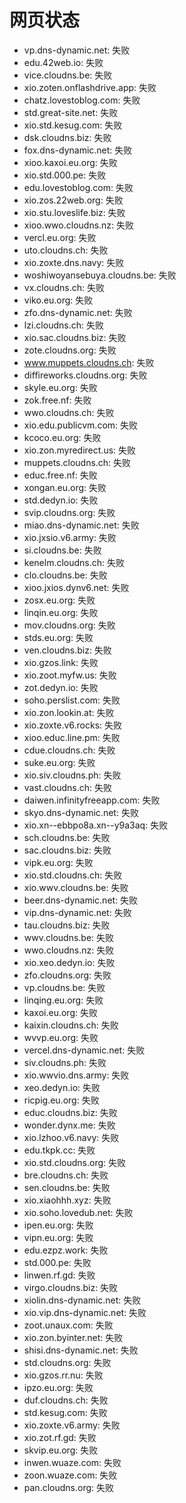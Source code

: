 # 网页状态
- vp.dns-dynamic.net: 失败
- edu.42web.io: 失败
- vice.cloudns.be: 失败
- xio.zoten.onflashdrive.app: 失败
- chatz.lovestoblog.com: 失败
- std.great-site.net: 失败
- xio.std.kesug.com: 失败
- dsk.cloudns.biz: 失败
- fox.dns-dynamic.net: 失败
- xioo.kaxoi.eu.org: 失败
- xio.std.000.pe: 失败
- edu.lovestoblog.com: 失败
- xio.zos.22web.org: 失败
- xio.stu.loveslife.biz: 失败
- xioo.wwo.cloudns.nz: 失败
- vercl.eu.org: 失败
- uto.cloudns.ch: 失败
- xio.zoxte.dns.navy: 失败
- woshiwoyansebuya.cloudns.be: 失败
- vx.cloudns.ch: 失败
- viko.eu.org: 失败
- zfo.dns-dynamic.net: 失败
- lzi.cloudns.ch: 失败
- xio.sac.cloudns.biz: 失败
- zote.cloudns.org: 失败
- www.muppets.cloudns.ch: 失败
- diffireworks.cloudns.org: 失败
- skyle.eu.org: 失败
- zok.free.nf: 失败
- wwo.cloudns.ch: 失败
- xio.edu.publicvm.com: 失败
- kcoco.eu.org: 失败
- xio.zon.myredirect.us: 失败
- muppets.cloudns.ch: 失败
- educ.free.nf: 失败
- xongan.eu.org: 失败
- std.dedyn.io: 失败
- svip.cloudns.org: 失败
- miao.dns-dynamic.net: 失败
- xio.jxsio.v6.army: 失败
- si.cloudns.be: 失败
- kenelm.cloudns.ch: 失败
- clo.cloudns.be: 失败
- xioo.jxios.dynv6.net: 失败
- zosx.eu.org: 失败
- linqin.eu.org: 失败
- mov.cloudns.org: 失败
- stds.eu.org: 失败
- ven.cloudns.biz: 失败
- xio.gzos.link: 失败
- xio.zoot.myfw.us: 失败
- zot.dedyn.io: 失败
- soho.perslist.com: 失败
- xio.zon.lookin.at: 失败
- xio.zoxte.v6.rocks: 失败
- xioo.educ.line.pm: 失败
- cdue.cloudns.ch: 失败
- suke.eu.org: 失败
- xio.siv.cloudns.ph: 失败
- vast.cloudns.ch: 失败
- daiwen.infinityfreeapp.com: 失败
- skyo.dns-dynamic.net: 失败
- xio.xn--ebbpo8a.xn--y9a3aq: 失败
- sch.cloudns.be: 失败
- sac.cloudns.biz: 失败
- vipk.eu.org: 失败
- xio.std.cloudns.ch: 失败
- xio.wwv.cloudns.be: 失败
- beer.dns-dynamic.net: 失败
- vip.dns-dynamic.net: 失败
- tau.cloudns.biz: 失败
- wwv.cloudns.be: 失败
- wwo.cloudns.nz: 失败
- xio.xeo.dedyn.io: 失败
- zfo.cloudns.org: 失败
- vp.cloudns.be: 失败
- linqing.eu.org: 失败
- kaxoi.eu.org: 失败
- kaixin.cloudns.ch: 失败
- wvvp.eu.org: 失败
- vercel.dns-dynamic.net: 失败
- siv.cloudns.ph: 失败
- xio.wwvio.dns.army: 失败
- xeo.dedyn.io: 失败
- ricpig.eu.org: 失败
- educ.cloudns.biz: 失败
- wonder.dynx.me: 失败
- xio.lzhoo.v6.navy: 失败
- edu.tkpk.cc: 失败
- xio.std.cloudns.org: 失败
- bre.cloudns.ch: 失败
- sen.cloudns.be: 失败
- xio.xiaohhh.xyz: 失败
- xio.soho.lovedub.net: 失败
- ipen.eu.org: 失败
- vipn.eu.org: 失败
- edu.ezpz.work: 失败
- std.000.pe: 失败
- linwen.rf.gd: 失败
- virgo.cloudns.biz: 失败
- xiolin.dns-dynamic.net: 失败
- xio.vip.dns-dynamic.net: 失败
- zoot.unaux.com: 失败
- xio.zon.byinter.net: 失败
- shisi.dns-dynamic.net: 失败
- std.cloudns.org: 失败
- xio.gzos.rr.nu: 失败
- ipzo.eu.org: 失败
- duf.cloudns.ch: 失败
- std.kesug.com: 失败
- xio.zoxte.v6.army: 失败
- xio.zot.rf.gd: 失败
- skvip.eu.org: 失败
- inwen.wuaze.com: 失败
- zoon.wuaze.com: 失败
- pan.cloudns.org: 失败
